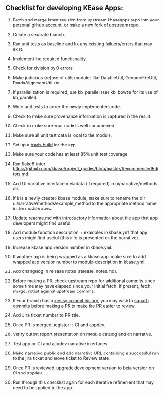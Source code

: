 Checklist for developing KBase Apps:
------------------------------------

1. Fetch and merge latest revision from upstream kbaseapps repo into your personal github account, or make a new fork of upstream repo.

2. Create a separate branch.

3. Run unit tests as baseline and fix any existing failuers/errors that may exist.

4. Implement the required functionality.

5. Check for division by 0 errors!

6. Make judicious (re)use of utils modules like DatafileUtil, GenomeFileUtil, ReadsAlignmentUtil etc. 

7. If parallelization is required, use kb_parallel (see kb_bowtie for its use of kb_parallel).

8. Write unit tests to cover the newly implemented code.

9. Check to make sure provenance information is captured in the result.

10. Check to make sure your code is well documented.

11.  Make sure all unit test data is local to the module.

12.  Set up a [travis build](/travis.md) for the app.

13. Make sure your code has at least 85% unit test coverage.

14. Run flake8 linter https://github.com/kbase/project_guides/blob/master/RecommendedEditors.md.

15. Add UI narrative interface metadata (if required) in ui/narrative/methods dir.

16. If it is a newly created kbase module, make sure to rename the dir ui/narrative/methods/example_method to the appropriate method name in the module spec.

17. Update readme.md with introductory information about the app that app developers might find useful.

18. Add module function description + examples in kbase.yml that app users might find useful (this info is presented on the narrative).

19. Increase kbase app version number in kbase.yml.

20. If another app is being wrapped as a kbase app, make sure to add wrapped app version number to module-description in kbase.yml.

21. Add changelog in release notes (release_notes.md).

22. Before making a PR, check upstream repo for additional commits since some time may have elapsed since your initial fetch. If present, fetch, merge, retest against upstream commits.

23. If your branch has a [messy commit history](https://github.com/blog/2141-squash-your-commits), you may wish to [squash commits](https://makandracards.com/makandra/527-squash-several-git-commits-into-a-single-commit) before making a PR to make the PR easier to review.

24. Add Jira ticket number to PR title.

25. Once PR is merged, register in CI and appdev.

26. Verify output report presentation on module catalog and on narrative.

27. Test app on CI and appdev narrative interfaces.

28. Make narrative public and add narrative URL containing a successful run to the jira ticket and move ticket to Review state.

29. Once PR is reviewed, upgrade development version to beta version on CI and appdev.

30. Run through this checklist again for each iterative refinement that may need to be applied to the app.
